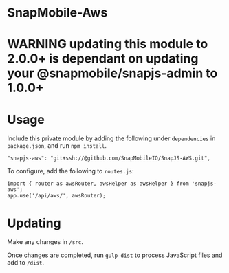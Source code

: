 # SnapMobile-Aws

# WARNING updating this module to 2.0.0+ is dependant on updating your @snapmobile/snapjs-admin to 1.0.0+

# Usage

Include this private module by adding the following under `dependencies` in `package.json`, and run `npm install`.

    "snapjs-aws": "git+ssh://@github.com/SnapMobileIO/SnapJS-AWS.git",

To configure, add the following to `routes.js`:

    import { router as awsRouter, awsHelper as awsHelper } from 'snapjs-aws';
    app.use('/api/aws/', awsRouter);

# Updating

Make any changes in `/src`.

Once changes are completed, run `gulp dist` to process JavaScript files and add to `/dist`.
